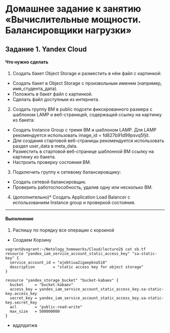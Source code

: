 # Домашнее задание к занятию «Вычислительные мощности. Балансировщики нагрузки»

## Задание 1. Yandex Cloud

#### Что нужно сделать

1. Создать бакет Object Storage и разместить в нём файл с картинкой:
 * Создать бакет в Object Storage с произвольным именем (например, имя_студента_дата).
 * Положить в бакет файл с картинкой.
 * Сделать файл доступным из интернета.
2. Создать группу ВМ в public подсети фиксированного размера с шаблоном LAMP и веб-страницей, содержащей ссылку на картинку из бакета:
 * Создать Instance Group с тремя ВМ и шаблоном LAMP. Для LAMP рекомендуется использовать image_id = fd827b91d99psvq5fjit.
 * Для создания стартовой веб-страницы рекомендуется использовать раздел user_data в meta_data.
 * Разместить в стартовой веб-странице шаблонной ВМ ссылку на картинку из бакета.
 * Настроить проверку состояния ВМ.
3. Подключить группу к сетевому балансировщику:
 * Создать сетевой балансировщик.
 * Проверить работоспособность, удалив одну или несколько ВМ.
4. (дополнительно)* Создать Application Load Balancer с использованием Instance group и проверкой состояния.

***

#### Выполнение

1. Распишу по порядку все операции с корзиной
 * Создаем Корзину
````
vagrant@vagrant:~/Netology_homeworks/Cloud/lecture2$ cat sb.tf
resource "yandex_iam_service_account_static_access_key" "sa-static-key" {
  service_account_id = "ajebtiua2igaepkna5i8"
  description        = "static access key for object storage"
}

resource "yandex_storage_bucket" "bucket-kabaev" {
  bucket     = "bucket-kabaev"
  access_key = yandex_iam_service_account_static_access_key.sa-static-key.access_key
  secret_key = yandex_iam_service_account_static_access_key.sa-static-key.secret_key
  acl        = "public-read-write"
  max_size   = 500000000
}
````
 * вддпдапжв 
